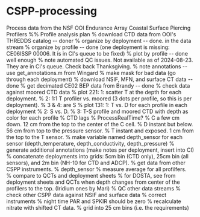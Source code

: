 # CSPP-processing
Process data from the NSF OOI Endurance Array Coastal Surface Piercing Profilers
%% Profile analysis plan
% download CTD data from OOI's THREDDS catalog -- doner
% organize by deployment -- done. in the data stream
% organize by profile -- done (one deployment is missing: CE06ISSP 00006. It is in CI's queue to be fixed)
% plot by profile -- done well enough
%   note automated QC issues. Not available as of 2024-08-23. They are in CI's queue. Check back Thanksgiving.
%   note annotations -- use get_annotations.m from Wingard
%   make mask for bad data (go through each deployment)
% download NSIF, MFN, and surface CT data -- done
%   get decimated CE02 BEP data from Brandy -- done
% check data against moored CTD data
%   plot 221: 1: scatter T at the depth for each deployment. 
%             2: 1:1 T profiler vs. moored (3 dots per profile, so this is per deployment). 
%             3 & 4: are S
%   plot 131: 1: T vs. D for each profile in each deployment
%             2: S vs. D.
%             3: T-S profile and moored CTD with depth as color for each profile 
% CTD lags
%   ProcessRealTime?
%   C a few cm down. 12 cm from the top to the center of the C cell.
%   D instant but below. 56 cm from top to the pressure sensor. 
%   T instant and exposed. 1 cm from the top to the T sensor.
%   make variable named depth_sensor for each sensor (depth_temperature, depth_conductivity, depth_pressure) 
% generate additional annotations (make notes per deployment, insert into CI)
% concatenate deployments into grids: 5cm bin (CTD only), 25cm bin (all sensors), and 2m bin (NH-10 for CTD and ADCP).
% get data from other CSPP instruments.
% depth_sensor 
%   measure average for all profilfers.  
%   compare to QCTs and deployment sheets
%   for DOSTA, see from deployment sheets and QCTs when depth changes from center of the profilers to the top. (Iridium ones by Mari)
% QC other data streams
% check other CSPP data against NSIF and surface data
% correct instruments
%    night time PAR and SPKIR should be zero
%    recalculate nitrate with shifted CT data.
% grid into 25 cm bins (i.e. the requirements)
